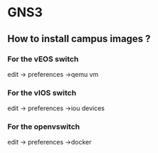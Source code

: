 # GNS3
## How to install campus images ? 
### For the vEOS switch
edit -> preferences ->qemu vm

### For the vIOS switch
edit -> preferences ->iou devices

### For the  openvswitch
edit -> preferences ->docker
